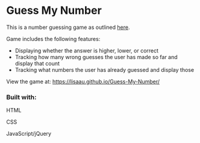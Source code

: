 # Guess My Number

This is a number guessing game as outlined [here](https://github.com/Techtonica/curriculum/blob/master/projects/js-html-games.md). 

Game includes the following features:

- Displaying whether the answer is higher, lower, or correct
- Tracking how many wrong guesses the user has made so far and display that count
- Tracking what numbers the user has already guessed and display those 

View the game at: https://lisaau.github.io/Guess-My-Number/

### Built with:

HTML

CSS

JavaScript/jQuery
